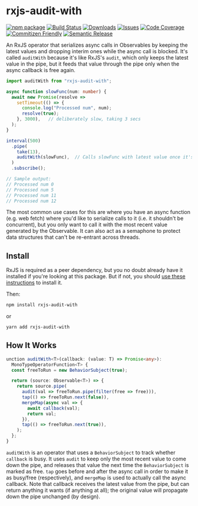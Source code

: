 # rxjs-audit-with

[![npm package][npm-img]][npm-url]
[![Build Status][build-img]][build-url]
[![Downloads][downloads-img]][downloads-url]
[![Issues][issues-img]][issues-url]
[![Code Coverage][codecov-img]][codecov-url]
[![Commitizen Friendly][commitizen-img]][commitizen-url]
[![Semantic Release][semantic-release-img]][semantic-release-url]

An RxJS operator that serializes async calls in Observables by keeping the latest values and dropping interim ones while the async call is blocked. It's called `auditWith` because it's like RxJS's `audit`, which only keeps the latest value in the pipe, but it feeds that value through the pipe only when the async callback is free again.

```Typescript
import auditWith from "rxjs-audit-with";

async function slowFunc(num: number) {
  await new Promise(resolve =>
    setTimeout(() => {
      console.log("Processed num", num);
      resolve(true);
    }, 3000),   // deliberately slow, taking 3 secs
  );
}

interval(500)
  .pipe(
    take(13),
    auditWith(slowFunc),  // Calls slowFunc with latest value once it's free
  )
  .subscribe();

// Sample output:
// Processed num 0
// Processed num 5
// Processed num 11
// Processed num 12
```

The most common use cases for this are where you have an async function (e.g. web fetch) where you'd like to serialize calls to it (i.e. it shouldn't be concurrent), but you only want to call it with the most recent value generated by the Observable. It can also act as a semaphone to protect data structures that can't be re-entrant across threads.

## Install

RxJS is required as a peer dependency, but you no doubt already have it installed if you're looking at this package. But if not, you should [use these instructions](https://github.com/ReactiveX/rxjs#readme) to install it.

Then:

```bash
npm install rxjs-audit-with
```
or
```bash
yarn add rxjs-audit-with
```

## How It Works

```Typescript
unction auditWith<T>(callback: (value: T) => Promise<any>):
  MonoTypeOperatorFunction<T> {
  const freeToRun = new BehaviorSubject(true);

  return (source: Observable<T>) => {
    return source.pipe(
      audit(val => freeToRun.pipe(filter(free => free))),
      tap(() => freeToRun.next(false)),
      mergeMap(async val => {
        await callback(val);
        return val;
      }),
      tap(() => freeToRun.next(true)),
    );
  };
}
```

`auditWith` is an operator that uses a `BehaviorSubject` to track whether `callback` is busy. It uses `audit` to keep only the most recent value to come down the pipe, and releases that value the next time the `BehaviorSubject` is marked as free. `tap` goes before and after the async call in order to make it as busy/free (respectively), and `mergeMap` is used to actually call the async callback. Note that callback receives the latest value from the pipe, but can return anything it wants (if anything at all); the original value will propagate down the pipe unchanged (by design).

[build-img]:https://github.com/fivecar/rxjs-audit-with/actions/workflows/release.yml/badge.svg
[build-url]:https://github.com/fivecar/rxjs-audit-with/actions/workflows/release.yml
[downloads-img]:https://img.shields.io/npm/dt/rxjs-audit-with
[downloads-url]:https://www.npmtrends.com/rxjs-audit-with
[npm-img]:https://img.shields.io/npm/v/rxjs-audit-with
[npm-url]:https://www.npmjs.com/package/rxjs-audit-with
[issues-img]:https://img.shields.io/github/issues/fivecar/rxjs-audit-with
[issues-url]:https://github.com/fivecar/rxjs-audit-with/issues
[codecov-img]:https://codecov.io/gh/fivecar/rxjs-audit-with/branch/main/graph/badge.svg
[codecov-url]:https://codecov.io/gh/fivecar/rxjs-audit-with
[semantic-release-img]:https://img.shields.io/badge/%20%20%F0%9F%93%A6%F0%9F%9A%80-semantic--release-e10079.svg
[semantic-release-url]:https://github.com/semantic-release/semantic-release
[commitizen-img]:https://img.shields.io/badge/commitizen-friendly-brightgreen.svg
[commitizen-url]:http://commitizen.github.io/cz-cli/

